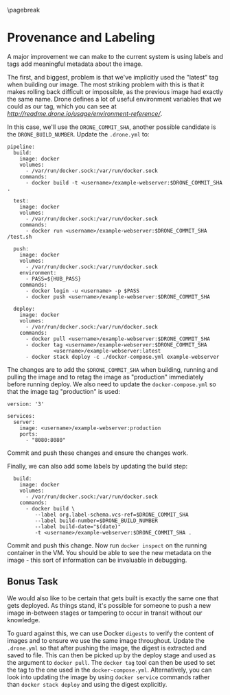 \pagebreak

# Provenance and Labeling

A major improvement we can make to the current system is using labels and tags
add meaningful metadata about the image.

The first, and biggest, problem is that we've implicitly used the "latest" tag
when building our image. The most striking problem with this is that it makes
rolling back difficult or impossible, as the previous image had exactly the same
name. Drone defines a lot of useful environment variables that we could as our
tag, which you can see at _http://readme.drone.io/usage/environment-reference/_.

In this case, we'll use the `DRONE_COMMIT_SHA`, another possible candidate is
the `DRONE_BUILD_NUMBER`. Update the `.drone.yml` to:

```
pipeline:
  build:
    image: docker
    volumes:
      - /var/run/docker.sock:/var/run/docker.sock
    commands:
      - docker build -t <username>/example-webserver:$DRONE_COMMIT_SHA .

  test:
    image: docker
    volumes:
      - /var/run/docker.sock:/var/run/docker.sock
    commands:
      - docker run <username>/example-webserver:$DRONE_COMMIT_SHA /test.sh

  push:
    image: docker
    volumes:
      - /var/run/docker.sock:/var/run/docker.sock
    environment:
      - PASS=${HUB_PASS}
    commands:
      - docker login -u <username> -p $PASS
      - docker push <username>/example-webserver:$DRONE_COMMIT_SHA

  deploy:
    image: docker
    volumes:
      - /var/run/docker.sock:/var/run/docker.sock
    commands:
      - docker pull <username>/example-webserver:$DRONE_COMMIT_SHA
      - docker tag <username>/example-webserver:$DRONE_COMMIT_SHA 
               <username>/example-webserver:latest
      - docker stack deploy -c ./docker-compose.yml example-webserver
```

The changes are to add the `$DRONE_COMMIT_SHA` when building, running and
pulling the image and to retag the image as "production" immediately before running
deploy. We also need to update the `docker-compose.yml` so that the image tag
"production" is used:

```
version: '3'                                                                    
                                                                                
services:                                                                       
  server:                                                                       
    image: <username>/example-webserver:production
    ports:                                                                      
      - "8080:8080"  
```

Commit and push these changes and ensure the changes work.

Finally, we can also add some labels by updating the build step:

```
  build:
    image: docker
    volumes:
      - /var/run/docker.sock:/var/run/docker.sock
    commands:
      - docker build \
         --label org.label-schema.vcs-ref=$DRONE_COMMIT_SHA
         --label build-number=$DRONE_BUILD_NUMBER
         --label build-date="$(date)"
         -t <username>/example-webserver:$DRONE_COMMIT_SHA .

```

Commit and push this change. Now run `docker inspect` on the running container
in the VM. You should be able to see the new metadata on the image - this sort
of information can be invaluable in debugging.

## Bonus Task

We would also like to be certain that gets built is exactly the same one that
gets deployed. As things stand, it's possible for someone to push a new image
in-between stages or tampering to occur in transit without our knowledge.

To guard against this, we can use Docker `digests` to verify the content of
images and to ensure we use the same image throughout. Update the `.drone.yml`
so that after pushing the image, the digest is extracted and saved to file. This
can then be picked up by the deploy stage and used as the argument to `docker
pull`. The `docker tag` tool can then be used to set the tag to the one used in
the `docker-compose.yml`. Alternatively, you can look into updating the image by
using `docker service` commands rather than `docker stack deploy` and using the
digest explicitly.



